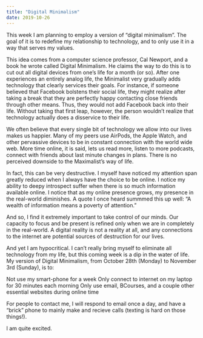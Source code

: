 ```yaml
---
title: "Digital Minimalism"
date: 2019-10-26
---
```


This week I am planning to employ a version of “digital 
minimalism”. The goal of it is to redefine my relationship to 
technology, and to only use it in a way that serves my values.





This idea comes from a computer science professor, Cal Newport, and a
 book he wrote called Digital Minimalism. He claims the way to do this 
is to cut out all digital devices from one’s life for a month 
(or so). After one experiences an entirely analog life, the Minimalist 
very gradually adds technology that clearly services their goals. For 
instance, if someone believed that Facebook bolstens their social life, 
they might realize after taking a break that they are perfectly happy 
contacting close friends through other means. Thus, they would not add 
Facebook back into their life. Without taking that first leap, however, 
the person wouldn’t realize that technology actually does a disservice to their life.





We often believe that every single bit of technology we allow into 
our lives makes us happier. Many of my peers use AirPods, the Apple 
Watch, and other pervassive devices to be in constant 
connection with the world wide web. More time online, it is said, lets 
us read more, listen to more podcasts, connect with friends about last 
minute changes in plans. There is no perceived downside to the 
Maximalist’s way of life.





In fact, this can be very destructive. I myself have noticed my 
attention span greatly reduced when I always have the choice to be 
online. I notice my ability to deepy introspect suffer when there is so 
much information available online. I notice that as my online presence 
grows, my presence in the real-world diminishes. A quote I once heard 
summmed this up well: “A wealth of information means a poverty of 
attention.”





And so, I find it extremely important to take control of our minds. Our capacity to focus and be present is refined only
 when we are in completely in the real-world. A digital reality is not a
 reality at all, and any connections to the internet are potential 
sources of destruction for our lives.





And yet I am hypocritical. I can’t really bring myself to eliminate all
 technology from my life, but this coming week is a dip in the water of 
life. My version of Digital Minimalism, from October 28th (Monday) to 
November 3rd (Sunday), is to:


Not use my smart-phone for a week
Only connect to internet on my laptop for 30 minutes each morning
Only use email, BCourses, and a couple other essential websites during online time

For people to contact me, I will respond to email once a day, and 
have a “brick” phone to mainly make and recieve calls (texting is hard 
on those things!).



I am quite excited.
